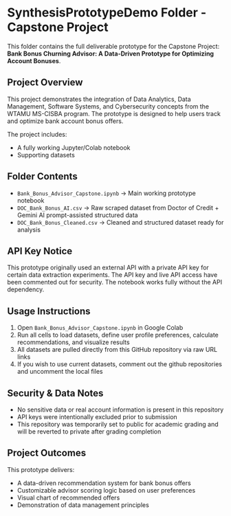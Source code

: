 # SynthesisPrototypeDemo Folder - Capstone Project

This folder contains the full deliverable prototype for the Capstone Project: **Bank Bonus Churning Advisor: A Data-Driven Prototype for Optimizing Account Bonuses**.

## Project Overview

This project demonstrates the integration of Data Analytics, Data Management, Software Systems, and Cybersecurity concepts from the WTAMU MS-CISBA program. The prototype is designed to help users track and optimize bank account bonus offers.

The project includes:
- A fully working Jupyter/Colab notebook
- Supporting datasets

## Folder Contents

- `Bank_Bonus_Advisor_Capstone.ipynb` → Main working prototype notebook
- `DOC_Bank_Bonus_AI.csv` → Raw scraped dataset from Doctor of Credit + Gemini AI prompt-assisted structured data
- `DOC_Bank_Bonus_Cleaned.csv` → Cleaned and structured dataset ready for analysis

## API Key Notice

This prototype originally used an external API with a private API key for certain data extraction experiments. The API key and live API access have been commented out for security. The notebook works fully without the API dependency.

## Usage Instructions

1. Open `Bank_Bonus_Advisor_Capstone.ipynb` in Google Colab  
2. Run all cells to load datasets, define user profile preferences, calculate recommendations, and visualize results  
3. All datasets are pulled directly from this GitHub repository via raw URL links  
4. If you wish to use current datasets, comment out the github repositories and uncomment the local files

## Security & Data Notes

- No sensitive data or real account information is present in this repository  
- API keys were intentionally excluded prior to submission  
- This repository was temporarily set to public for academic grading and will be reverted to private after grading completion  

## Project Outcomes

This prototype delivers:
- A data-driven recommendation system for bank bonus offers  
- Customizable advisor scoring logic based on user preferences  
- Visual chart of recommended offers  
- Demonstration of data management principles  

